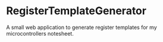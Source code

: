 # RegisterTemplateGenerator
 A small web application to generate register templates for my microcontrollers notesheet.
